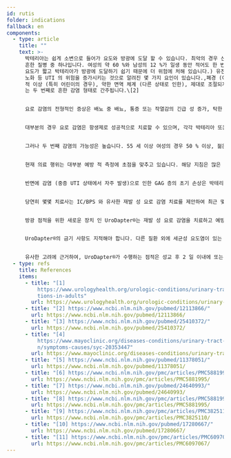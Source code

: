 ```yaml
---
id: rutis
folder: indications
fallback: en
components:
  - type: article
    title: ""
    text: >-
      박테리아는 쉽게 소변으로 들어가 요도와 방광에 도달 할 수 있습니다. 최악의 경우 신장으로 올라갈 수도 있습니다. UTI 는 가장
      흔한 질병 중 하나입니다. 여성의 약 60 %와 남성의 12 %가 일생 동안 적어도 한 번은이 질환을 앓고 있습니다.\[1] (여성은
      요도가 짧고 박테리아가 방광에 도달하기 쉽기 때문에 더 위험에 처해 있습니다.) 유전학 (개인 감수성), 성교 중 비위생적 상태,
      노화 등 UTI 의 위험을 증가시키는 것으로 알려진 몇 가지 요인이 있습니다.,폐경 (여성의 경우), 전립선 비대 (남성), 해부학
      적 이상 (특히 어린이의 경우), 약한 면역 체계 (다른 상태로 인한), 제대로 조절되지 않는 당뇨병, 광범위한 카테터 사용. UTI
      는 두 번째로 흔한 감염 형태로 간주됩니다.\[2]


      요로 감염의 전형적인 증상은 배뇨 중 배뇨, 통증 또는 작열감의 긴급 성 증가, 탁한 소변 또는 이상한 냄새, 소변의 혈액 및 (여성의 경우) 골반 통증입니다.


      대부분의 경우 요로 감염은 항생제로 성공적으로 치료할 수 있으며, 각각 박테리아 또는 곰팡이에 의해 유발 된 경우 항진균제로 치료할 수 있습니다.


      그러나 두 번째 감염의 가능성은 높습니다. 55 세 이상 여성의 경우 50 % 이상, 젊은 인구의 경우 36 % 이상입니다.\[3] 재발 성 요로 감염은 12 개월 내에 3 번 이상의 감염이 입증되거나 6 개월 내에 2 번의 감염이있는 상태입니다.


      현재 의료 행위는 대부분 예방 적 측정에 초점을 맞추고 있습니다. 해당 지침은 많은 인터넷 사이트에서 찾을 수 있습니다.\[4]


      반면에 감염 (중증 UTI 상태에서 자주 발생)으로 인한 GAG 층의 초기 손상은 박테리아가 지속되고 더 많은 감염을 유발하는 데 도움이된다고 가정합니다. 일부는 재발 성 UTI 가 IC/BPS 의 원인 중 하나 일 수 있다고 이론화합니다.\[5]


      당연히 몇몇 치료사는 IC/BPS 와 유사한 재발 성 요로 감염 치료를 제안하여 최근 몇 년간 GAG 층의 완전성을 회복했습니다. 이것은 방광 점적을 통해 효과적으로 수행되어야 합니다. IC/BPS\[6] 의 경우와 동일한 제제, 즉 히알루 론산, 콘드로이틴 설페이트 (유로파)\[7] 및 헤파린 (미국)\[8] 이 사용됩니다. 일부 비뇨기과 의사는 GAG 층 보충을 통한 방광 내 치료가 재발 성 요로 감염 예방에 사용될 수 있다고 제안합니다.\[9],\[10] 분명히 또 다른 가능성은 방광에 항생제를 주입하는 것입니다.\[11] 이는 효과적인 예방 방법이 될 수 있으며 환자가 덜 침습적 인 (체계적인) 약물 투여에 반응하지 않는 경우 감염을 치료할 수 있습니다.


      방광 점적을 위한 새로운 장치 인 UroDapter®는 재발 성 요로 감염을 치료하고 예방하는데도 도움이 될 수 있습니다. 비 침습적 방광 내약 투여는 후자의 장치 자체가 감염의 원인이 될 수 있기 때문에 카테터에 비해 엄청난 이점입니다.


      UroDapter®의 금기 사항도 지적해야 합니다. 다른 질환 외에 세균성 요도염이 있는 경우 UroDapter® 를 사용하면 세균이 방광으로 이동하여 방광 감염으로 이어질 수 있습니다. 따라서 요도가 세균 감염으로 영향을받는 경우 카테터를 사용하는 것이 더 안전한 점적 방법입니다.


      유사한 고려에 근거하여, UroDapter®가 수행하는 점적은 성교 후 2 일 이내에 또는 월경 중에는 적용해서는 안됩니다.
  - type: refs
    title: References
    items:
      - title: "[1]
          https://www.urologyhealth.org/urologic-conditions/urinary-tract-infec\
          tions-in-adults"
        url: https://www.urologyhealth.org/urologic-conditions/urinary-tract-infections-in-adults
      - title: "[2] https://www.ncbi.nlm.nih.gov/pubmed/12113866/"
        url: https://www.ncbi.nlm.nih.gov/pubmed/12113866/
      - title: "[3] https://www.ncbi.nlm.nih.gov/pubmed/25410372/"
        url: https://www.ncbi.nlm.nih.gov/pubmed/25410372/
      - title: "[4]
          https://www.mayoclinic.org/diseases-conditions/urinary-tract-infectio\
          n/symptoms-causes/syc-20353447"
        url: https://www.mayoclinic.org/diseases-conditions/urinary-tract-infection/symptoms-causes/syc-20353447
      - title: "[5] https://www.ncbi.nlm.nih.gov/pubmed/11378051/"
        url: https://www.ncbi.nlm.nih.gov/pubmed/11378051/
      - title: "[6] https://www.ncbi.nlm.nih.gov/pmc/articles/PMC5881995/"
        url: https://www.ncbi.nlm.nih.gov/pmc/articles/PMC5881995/
      - title: "[7] https://www.ncbi.nlm.nih.gov/pubmed/24640993/"
        url: https://www.ncbi.nlm.nih.gov/pubmed/24640993/
      - title: "[8] https://www.ncbi.nlm.nih.gov/pmc/articles/PMC5881995/"
        url: https://www.ncbi.nlm.nih.gov/pmc/articles/PMC5881995/
      - title: "[9] https://www.ncbi.nlm.nih.gov/pmc/articles/PMC3825110/"
        url: https://www.ncbi.nlm.nih.gov/pmc/articles/PMC3825110/
      - title: "[10] https://www.ncbi.nlm.nih.gov/pubmed/17280667/"
        url: https://www.ncbi.nlm.nih.gov/pubmed/17280667/
      - title: "[11] https://www.ncbi.nlm.nih.gov/pmc/articles/PMC6097067/"
        url: https://www.ncbi.nlm.nih.gov/pmc/articles/PMC6097067/
---
```

